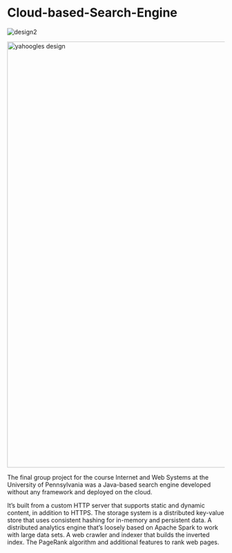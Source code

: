 # Cloud-based-Search-Engine

![design2](https://github.com/user-attachments/assets/13403a38-7d88-417c-8a5c-1b2d3dedeab5)

<img width="986" alt="yahoogles design" src="https://github.com/user-attachments/assets/13403a38-7d88-417c-8a5c-1b2d3dedeab5" />


The final group project for the course Internet and Web Systems at the University of Pennsylvania was a Java-based search engine developed without any framework and deployed on the cloud. 

It’s built from a custom HTTP server that supports static and dynamic content, in addition to HTTPS. The storage system is a distributed key-value store that uses consistent hashing for in-memory and persistent data. 
A distributed analytics engine that’s loosely based on Apache Spark to work with large data sets.
A web crawler and indexer that builds the inverted index.
The PageRank algorithm and additional features to rank web pages.

